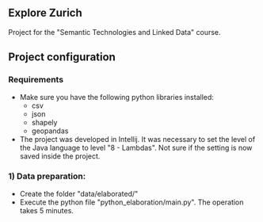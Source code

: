 ## Explore Zurich
Project for the "Semantic Technologies and Linked Data" course.

## Project configuration
### Requirements
- Make sure you have the following python libraries installed:
   - csv
   - json
   - shapely
   - geopandas
- The project was developed in Intellij. It was necessary to set the level of the Java language to level "8 - Lambdas". Not sure if the setting is now saved inside the project. 

### 1) Data preparation:
- Create the folder "data/elaborated/"
- Execute the python file "python_elaboration/main.py". The operation takes 5 minutes.
